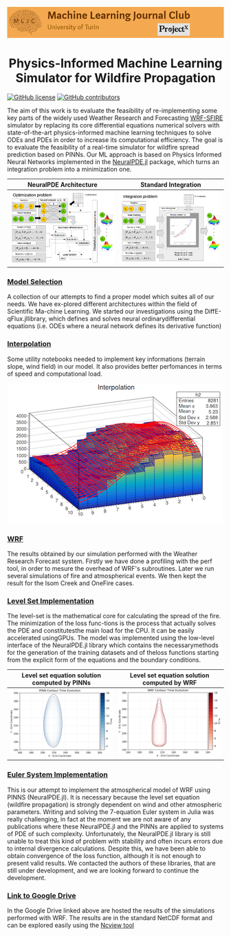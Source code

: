 ![Logo](/Support_Materials/Assets/Logo_MLJC.png)

<h1 align="center">
  Physics-Informed Machine Learning Simulator for Wildfire Propagation
</h1>

[![GitHub license](https://img.shields.io/github/license/Naereen/StrapDown.js.svg)](https://github.com/MachineLearningJournalClub/MLJC-UniTo-ProjectX-2020-public/blob/rel2/LICENSE.md)
[![GitHub contributors](https://img.shields.io/github/contributors/Naereen/StrapDown.js.svg)](https://github.com/MachineLearningJournalClub/MLJC-UniTo-ProjectX-2020-public/graphs/contributors)

The aim of this work is to evaluate the feasibility of re-implementing some key parts of the widely used Weather Research and Forecasting [WRF-SFIRE](https://github.com/openwfm/WRF-SFIRE) simulator by replacing its core differential equations numerical solvers with state-of-the-art physics-informed machine learning techniques to solve ODEs and PDEs in order to increase its computational efficiency. The goal is to evaluate the feasibility of a real-time simulator for wildfire spread prediction based on PINNs. Our ML approach is based on Physics Informed Neural Networks implemented in the [NeuralPDE.jl](https://github.com/SciML/NeuralPDE.jl) package, which turns an integration problem into a minimization one.  

NeuralPDE Architecture                           |  Standard Integration
:-----------------------------------------------:|:-------------------------:
![](/Support_Materials/Assets/architecture.png)  |  ![](/Support_Materials/Assets/integration.png)



### [Model Selection](/Model_Selection)
A collection of our attempts to find a proper model which suites all of our needs. We have ex-plored different architectures within the field of Scientific Ma-chine Learning.  We started our investigations using the DiffE-qFlux.jllibrary, which defines and solves neural ordinarydifferential equations (i.e. ODEs where a neural network defines its derivative function)

### [Interpolation](/BC_Interpolation)
Some utility notebooks needed to implement key informations (terrain slope, wind field) in our model. It also provides better perfomances in terms of speed and computational load.
<p align="center" width="200">
  <img src="/Support_Materials/Assets/interpolation.png">
</p>

### [WRF](/WRF)
The results obtained by our simulation performed with the Weather Research Forecast system. Firstly we have done a profiling with the perf tool, in order to mesure the overhead of WRF's subroutines. Later we run several simulations of fire and atmospherical events. We then kept the result for the Isom Creek and OneFire cases.

### [Level Set Implementation](/Level_Set_Implementation)
The level-set is the mathematical core for calculating the spread of the fire.  The minimization of the loss func-tions is the process that actually solves the PDE and constitutesthe  main  load  for  the  CPU.  It  can  be  easily  accelerated  usingGPUs. The  model  was  implemented  using  the  low-level  interface of   the NeuralPDE.jl library which contains the necessarymethods for the generation of the training datasets and of theloss functions starting from the explicit form of the equations and the boundary conditions.


Level set equation solution computed by PINNs                           |  Level set equation solution computed by WRF
:-----------------------------------------------:|:-------------------------:
![](/Visualizations/Level%20set%20quantitative/One%20Fire/D3_PDF/contour_pinn_one_fire_evolution.png)  |  ![](Visualizations/WRF/Time%20evolution/contour_wrf_one_fire_evolution.png)


### [Euler System Implementation](/Euler_System_Implementation)
This is our attempt to implement the atmospherical model of WRF using PINNS (NeuralPDE.jl). It is necessary because the level set equation (wildfire propagation) is strongly dependent on wind and other atmospheric parameters. Writing and solving the 7-equation Euler system in Julia was really challenging, in fact at the moment we are not aware of any publications where these NeuralPDE.jl and the PINNs are applied to systems of PDE of such complexity.  Unfortunately, the NeuralPDE.jl library is still unable to treat this kind of problem with stability and often incurs errors due to internal divergence calculations. Despite  this,  we  have  been  able  to  obtain  convergence  of  the loss function, although it is not enough to present valid results. We contacted the authors of these libraries, that are still under development, and we are looking forward to continue the development.

### [Link to Google Drive](https://drive.google.com/drive/folders/1wUCKUyVwC0Pf-e9WlLiqOxRLF0or2D0U)
In the Google Drive linked above are hosted the results of the simulations performed with WRF. The results are in the standard NetCDF format and can be explored easily using the [Ncview tool](http://meteora.ucsd.edu/~pierce/ncview_home_page.html)





